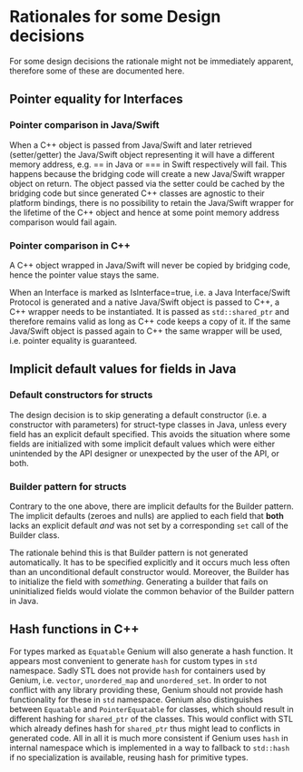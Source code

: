 Rationales for some Design decisions
====================================

For some design decisions the rationale might not be immediately apparent, therefore some of these
are documented here.

Pointer equality for Interfaces
-------------------------------

### Pointer comparison in Java/Swift
When a C++ object is passed from Java/Swift and later retrieved (setter/getter) the Java/Swift
object representing it will have a different memory address, e.g. == in Java or === in Swift
respectively will fail. This happens because the bridging code will create a new Java/Swift wrapper
object on return. The object passed via the setter could be cached by the bridging code but since
generated C++ classes are agnostic to their platform bindings, there is no possibility to retain
the Java/Swift wrapper for the lifetime of the C++ object and hence at some point memory address
comparison would fail again.

### Pointer comparison in C++
A C++ object wrapped in Java/Swift will never be copied by bridging code, hence the pointer value
stays the same.

When an Interface is marked as IsInterface=true, i.e. a Java Interface/Swift Protocol is generated
and a native Java/Swift object is passed to C++, a C++ wrapper needs to be instantiated.  It is
passed as `std::shared_ptr` and therefore remains valid as long as C++ code keeps a copy of it. If the
same Java/Swift object is passed again to C++ the same wrapper will be used, i.e. pointer equality
is guaranteed.

Implicit default values for fields in Java
------------------------------------------

### Default constructors for structs
The design decision is to skip generating a default constructor (i.e. a constructor with parameters)
for struct-type classes in Java, unless every field has an explicit default specified. This avoids
the situation where some fields are initialized with some implicit default values which were either
unintended by the API designer or unexpected by the user of the API, or both.

### Builder pattern for structs
Contrary to the one above, there are implicit defaults for the Builder pattern. The implicit
defaults (zeroes and nulls) are applied to each field that **both** lacks an explicit default *and*
was not set by a corresponding `set` call of the Builder class.

The rationale behind this is that Builder pattern is not generated automatically. It has to be
specified explicitly and it occurs much less often than an unconditional default constructor would.
Moreover, the Builder has to initialize the field with *something*. Generating a builder that fails
on uninitialized fields would violate the common behavior of the Builder pattern in Java.

Hash functions in C++
---------------------

For types marked as `Equatable` Genium will also generate a hash function. It appears most
convenient to generate `hash` for custom types in `std` namespace. Sadly STL does not provide
`hash` for containers used by Genium, i.e. `vector`, `unordered_map` and `unordered_set`. In order to
not conflict with any library providing these, Genium should not provide hash functionality for these
in `std` namespace. Genium also distinguishes between `Equatable` and `PointerEquatable` for classes,
which should result in different hashing for `shared_ptr` of the classes. This would conflict with
STL which already defines hash for `shared_ptr` thus might lead to conflicts in generated code. All
in all it is much more consistent if Genium uses `hash` in internal namespace which is implemented
in a way to fallback to `std::hash` if no specialization is available, reusing hash for primitive
types.
